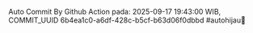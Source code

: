 Auto Commit By Github Action pada: 2025-09-17 19:43:00 WIB, COMMIT_UUID 6b4ea1c0-a6df-428c-b5cf-b63d06f0dbbd #autohijau🗿
